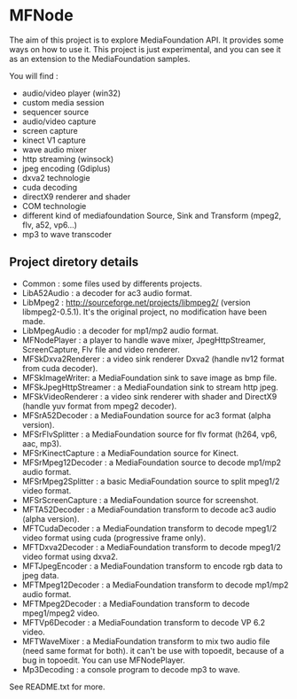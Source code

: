 # MFNode

The aim of this project is to explore MediaFoundation API. It provides some ways on how to use it.
This project is just experimental, and you can see it as an extension to the MediaFoundation samples.

You will find :

* audio/video player (win32)
* custom media session
* sequencer source
* audio/video capture
* screen capture
* kinect V1 capture
* wave audio mixer
* http streaming (winsock)
* jpeg encoding (Gdiplus)
* dxva2 technologie
* cuda decoding
* directX9 renderer and shader
* COM technologie
* different kind of mediafoundation Source, Sink and Transform (mpeg2, flv, a52, vp6...)
* mp3 to wave transcoder


## Project diretory details

* Common : some files used by differents projects.
* LibA52Audio : a decoder for ac3 audio format.
* LibMpeg2 : http://sourceforge.net/projects/libmpeg2/ (version libmpeg2-0.5.1). It's the original
project, no modification have been made.
* LibMpegAudio : a decoder for mp1/mp2 audio format.
* MFNodePlayer : a player to handle wave mixer, JpegHttpStreamer, ScreenCapture, Flv file and video renderer.
* MFSkDxva2Renderer : a video sink renderer Dxva2 (handle nv12 format from cuda decoder).
* MFSkImageWriter: a MediaFoundation sink to save image as bmp file.
* MFSkJpegHttpStreamer : a MediaFoundation sink to stream http jpeg.
* MFSkVideoRenderer : a video sink renderer with shader and DirectX9 (handle yuv format from mpeg2 decoder).
* MFSrA52Decoder : a MediaFoundation source for ac3 format (alpha version).
* MFSrFlvSplitter : a MediaFoundation source for flv format (h264, vp6, aac, mp3).
* MFSrKinectCapture : a MediaFoundation source for Kinect.
* MFSrMpeg12Decoder : a MediaFoundation source to decode mp1/mp2 audio format.
* MFSrMpeg2Splitter : a basic MediaFoundation source to split mpeg1/2 video format.
* MFSrScreenCapture : a MediaFoundation source for screenshot.
* MFTA52Decoder : a MediaFoundation transform to decode ac3 audio (alpha version).
* MFTCudaDecoder : a MediaFoundation transform to decode mpeg1/2 video format using cuda (progressive frame only).
* MFTDxva2Decoder :  a MediaFoundation transform to decode mpeg1/2 video format using dxva2.
* MFTJpegEncoder : a MediaFoundation transform to encode rgb data to jpeg data.
* MFTMpeg12Decoder : a MediaFoundation transform to decode mp1/mp2 audio format.
* MFTMpeg2Decoder : a MediaFoundation transform to decode mpeg1/mpeg2 video.
* MFTVp6Decoder : a MediaFoundation transform to decode VP 6.2 video.
* MFTWaveMixer : a MediaFoundation transform to mix two audio file (need same format for both).
it can't be use with topoedit, because of a bug in topoedit. You can use MFNodePlayer.
* Mp3Decoding : a console program to decode mp3 to wave.


See README.txt for more.
